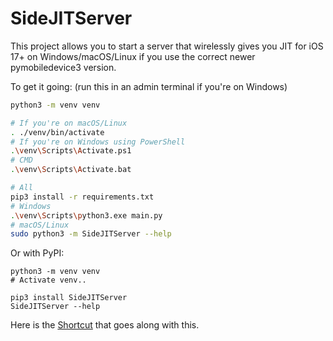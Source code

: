 # SideJITServer
This project allows you to start a server that wirelessly gives you JIT for iOS 17+ on Windows/macOS/Linux if you use the correct newer pymobiledevice3 version.


To get it going: (run this in an admin terminal if you're on Windows)
```sh
python3 -m venv venv

# If you're on macOS/Linux
. ./venv/bin/activate
# If you're on Windows using PowerShell
.\venv\Scripts\Activate.ps1
# CMD
.\venv\Scripts\Activate.bat

# All
pip3 install -r requirements.txt
# Windows
.\venv\Scripts\python3.exe main.py
# macOS/Linux
sudo python3 -m SideJITServer --help
```

Or with PyPI:
```
python3 -m venv venv
# Activate venv..

pip3 install SideJITServer
SideJITServer --help
```

Here is the [Shortcut](https://www.icloud.com/shortcuts/b0ffc9c3f0e74e7a8f8052c89fa322cf) that goes along with this.
